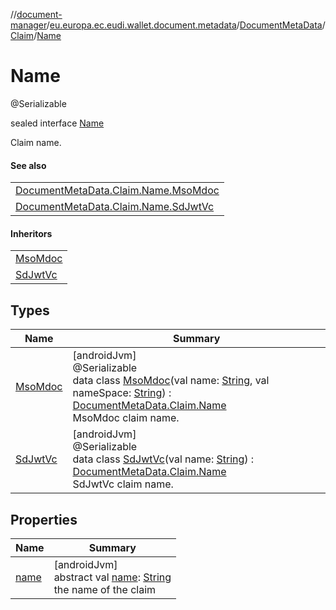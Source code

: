 //[document-manager](../../../../../index.md)/[eu.europa.ec.eudi.wallet.document.metadata](../../../index.md)/[DocumentMetaData](../../index.md)/[Claim](../index.md)/[Name](index.md)

# Name

@Serializable

sealed interface [Name](index.md)

Claim name.

#### See also

| |
|---|
| [DocumentMetaData.Claim.Name.MsoMdoc](-mso-mdoc/index.md) |
| [DocumentMetaData.Claim.Name.SdJwtVc](-sd-jwt-vc/index.md) |

#### Inheritors

| |
|---|
| [MsoMdoc](-mso-mdoc/index.md) |
| [SdJwtVc](-sd-jwt-vc/index.md) |

## Types

| Name | Summary |
|---|---|
| [MsoMdoc](-mso-mdoc/index.md) | [androidJvm]<br>@Serializable<br>data class [MsoMdoc](-mso-mdoc/index.md)(val name: [String](https://kotlinlang.org/api/latest/jvm/stdlib/kotlin-stdlib/kotlin/-string/index.html), val nameSpace: [String](https://kotlinlang.org/api/latest/jvm/stdlib/kotlin-stdlib/kotlin/-string/index.html)) : [DocumentMetaData.Claim.Name](index.md)<br>MsoMdoc claim name. |
| [SdJwtVc](-sd-jwt-vc/index.md) | [androidJvm]<br>@Serializable<br>data class [SdJwtVc](-sd-jwt-vc/index.md)(val name: [String](https://kotlinlang.org/api/latest/jvm/stdlib/kotlin-stdlib/kotlin/-string/index.html)) : [DocumentMetaData.Claim.Name](index.md)<br>SdJwtVc claim name. |

## Properties

| Name | Summary |
|---|---|
| [name](name.md) | [androidJvm]<br>abstract val [name](name.md): [String](https://kotlinlang.org/api/latest/jvm/stdlib/kotlin-stdlib/kotlin/-string/index.html)<br>the name of the claim |
